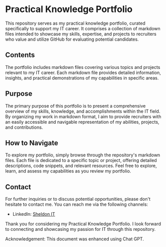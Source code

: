 # Practical Knowledge Portfolio

This repository serves as my practical knowledge portfolio, curated specifically to support my IT career. It comprises a collection of markdown files intended to showcase my skills, expertise, and projects to recruiters who value and utilize GitHub for evaluating potential candidates.

## Contents

The portfolio includes markdown files covering various topics and projects relevant to my IT career. Each markdown file provides detailed information, insights, and practical demonstrations of my capabilities in specific areas.

## Purpose

The primary purpose of this portfolio is to present a comprehensive overview of my skills, knowledge, and accomplishments within the IT field. By organizing my work in markdown format, I aim to provide recruiters with an easily accessible and navigable representation of my abilities, projects, and contributions.

## How to Navigate

To explore my portfolio, simply browse through the repository's markdown files. Each file is dedicated to a specific topic or project, offering detailed descriptions, code snippets, and relevant resources. Feel free to explore, learn, and assess my capabilities as you review my portfolio.

## Contact

For further inquiries or to discuss potential opportunities, please don't hesitate to contact me. You can reach me via the following channels:

- LinkedIn: [Sheldon IT](linkedin.com/in/sheldon-reed-9751a5203)

Thank you for considering my Practical Knowledge Portfolio. I look forward to connecting and showcasing my passion for IT through this repository.

Acknowledgement: This document was enhanced using Chat GPT.
